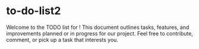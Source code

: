 # to-do-list2
Welcome to the TODO list for ! This document outlines tasks, features, and improvements planned or in progress for our project. Feel free to contribute, comment, or pick up a task that interests you.
